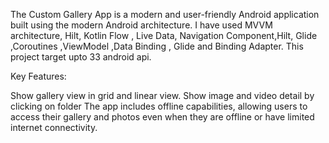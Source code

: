 The Custom Gallery App is a modern and user-friendly Android application built using the modern Android architecture. I have used MVVM architecture, Hilt, Kotlin Flow , Live Data, Navigation Component,Hilt, Glide ,Coroutines ,ViewModel ,Data Binding , Glide and Binding Adapter. This project target upto 33 android api. 


Key Features:


Show gallery view in grid and linear view.
Show image and video detail by clicking on folder
The app includes offline capabilities, allowing users to access their gallery and  photos even when they are offline or have limited internet connectivity.
